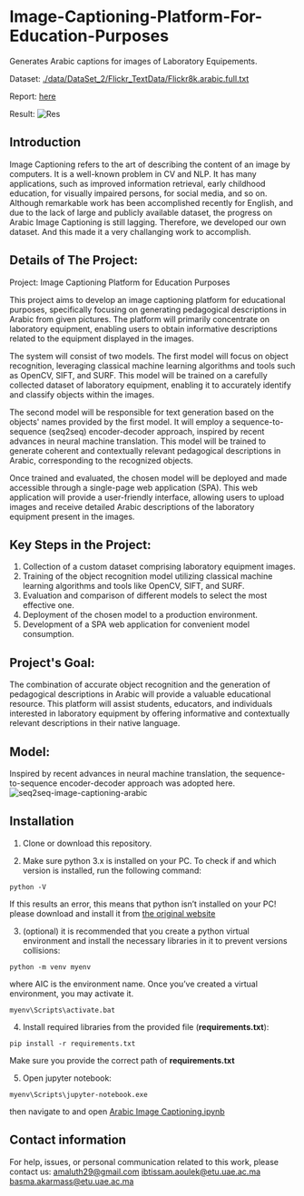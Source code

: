 # Image-Captioning-Platform-For-Education-Purposes
Generates Arabic captions for images of Laboratory Equipements.


Dataset: [./data/DataSet_2/Flickr_TextData/Flickr8k.arabic.full.txt](./data/DataSet_2/Flickr_TextData/Flickr8k.arabic.full.txt)

Report: [here]()

Result: 
![Res](https://github.com/myyla/Image-Captioning-Platform/assets/96894475/bdb0f9a3-8f01-4cb2-b7c9-d95271d91126)

## Introduction
Image Captioning refers to the art of describing the content of an image by computers. It is a well-known problem in CV and NLP. It has many applications, such as improved information retrieval, early childhood education, for visually impaired persons, for social media, and so on. Although remarkable work has been accomplished recently for English, and due to the lack of large and publicly available dataset, the progress on Arabic Image Captioning is still lagging. Therefore, we developed our own dataset. And this made it a very challanging work to accomplish.

## Details of The Project:

Project: Image Captioning Platform for Education Purposes

This project aims to develop an image captioning platform for educational purposes, specifically focusing on generating pedagogical descriptions in Arabic from given pictures. The platform will primarily concentrate on laboratory equipment, enabling users to obtain informative descriptions related to the equipment displayed in the images.

The system will consist of two models. The first model will focus on object recognition, leveraging classical machine learning algorithms and tools such as OpenCV, SIFT, and SURF. This model will be trained on a carefully collected dataset of laboratory equipment, enabling it to accurately identify and classify objects within the images.

The second model will be responsible for text generation based on the objects' names provided by the first model. It will employ a sequence-to-sequence (seq2seq) encoder-decoder approach, inspired by recent advances in neural machine translation. This model will be trained to generate coherent and contextually relevant pedagogical descriptions in Arabic, corresponding to the recognized objects.

Once trained and evaluated, the chosen model will be deployed and made accessible through a single-page web application (SPA). This web application will provide a user-friendly interface, allowing users to upload images and receive detailed Arabic descriptions of the laboratory equipment present in the images.

## Key Steps in the Project:

1. Collection of a custom dataset comprising laboratory equipment images.
2. Training of the object recognition model utilizing classical machine learning algorithms and tools like OpenCV, SIFT, and SURF.
3. Evaluation and comparison of different models to select the most effective one.
4. Deployment of the chosen model to a production environment.
5. Development of a SPA web application for convenient model consumption.

## Project's Goal:
The combination of accurate object recognition and the generation of pedagogical descriptions in Arabic will provide a valuable educational resource. This platform will assist students,    educators, and individuals interested in laboratory equipment by offering informative and contextually relevant descriptions in their native language.

## Model:

Inspired by recent advances in neural machine translation, the sequence-to-sequence encoder-decoder approach was adopted here.
![seq2seq-image-captioning-arabic](https://user-images.githubusercontent.com/9033365/50055387-e3ab9980-0156-11e9-859f-dce71314777a.png)


## Installation
1. Clone or download this repository.

2. Make sure python 3.x is installed on your PC. To check if and which version is installed, run the following command:
```
python -V
```
If this results an error, this means that python isn’t installed on your PC! please download and install it from [the original website](https://www.python.org/)

3. (optional) it is recommended that you create a python virtual environment and install the necessary libraries in it to prevent versions collisions:
```
python -m venv myenv
```
where AIC is the environment name. Once you’ve created a virtual environment, you may activate it.
```
myenv\Scripts\activate.bat
```

4. Install required libraries from the provided file (**requirements.txt**):
```
pip install -r requirements.txt
```
Make sure you provide the correct path of **requirements.txt**

5. Open jupyter notebook:
```
myenv\Scripts\jupyter-notebook.exe
```
then navigate to and open [Arabic Image Captioning.ipynb](./Arabic%20Image%20Captioning.ipynb)


## Contact information
For help, issues, or personal communication related to this work, please contact us: [amaluth29@gmail.com](mailto:amaluth29@gmail.com) [ibtissam.aoulek@etu.uae.ac.ma](mailto:ibtissam.aoulek@etu.uae.ac.ma) [basma.akarmass@etu.uae.ac.ma](mailto:basma.akarmas@etu.uae.ac.ma)
